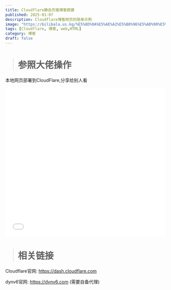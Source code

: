```yaml
---
title: Cloudflare静态页面博客搭建
published: 2025-01-07
description: Cloudflare博客网页的简单示例
image: "https://bilibala.us.kg/%E5%8D%9A%E5%AE%A2%E5%B8%96%E5%AD%90%E5%9B%BE%E7%89%87/Homepage.png"
tags: [Cloudflare, 博客, web,HTML]
category: 博客
draft: false
---
```


> # 参照大佬操作

本地网页部署到CloudFlare,分享给别人看

<iframe width="100%" height="468" src="//player.bilibili.com/player.html?isOutside=true&aid=1205554707&bvid=BV12f421X7tm&cid=1575667645&p=1" scrolling="no" border="0" frameborder="no" framespacing="0" allowfullscreen="true"></iframe>

> # 相关链接

Cloudflare官网: https://dash.cloudflare.com

dynv6官网: https://dynv6.com (需要自备代理)